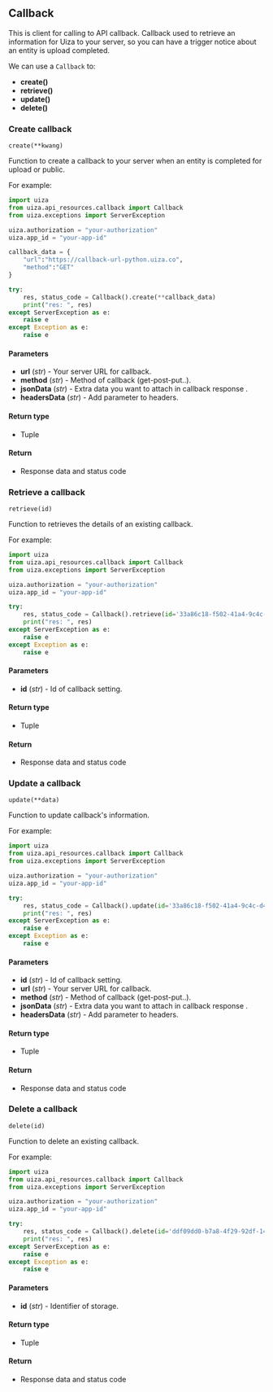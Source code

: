 ## Callback

This is client for calling to API callback. Callback used to retrieve an information for Uiza to your server, so you can have a trigger notice about an entity is upload completed.

We can use a `Callback` to:

- **create()**
- **retrieve()**
- **update()**
- **delete()**

### Create callback

`create(**kwang)`

Function to create a callback to your server when an entity is completed for upload or public.

For example:

```python
import uiza
from uiza.api_resources.callback import Callback
from uiza.exceptions import ServerException

uiza.authorization = "your-authorization"
uiza.app_id = "your-app-id"

callback_data = {
    "url":"https://callback-url-python.uiza.co",
    "method":"GET"
}

try:
    res, status_code = Callback().create(**callback_data)
    print("res: ", res)
except ServerException as e:
    raise e
except Exception as e:
    raise e

```

#### Parameters

- **url** (*str*) - Your server URL for callback.
- **method** (*str*) - Method of callback (get-post-put..).
- **jsonData** (*str*) - Extra data you want to attach in callback response	.
- **headersData** (*str*) - Add parameter to headers.

#### Return type

- Tuple

#### Return

- Response data and status code

### Retrieve a callback

`retrieve(id)`

Function to retrieves the details of an existing callback.

For example:

```python
import uiza
from uiza.api_resources.callback import Callback
from uiza.exceptions import ServerException

uiza.authorization = "your-authorization"
uiza.app_id = "your-app-id"

try:
    res, status_code = Callback().retrieve(id='33a86c18-f502-41a4-9c4c-d4e14efca238')
    print("res: ", res)
except ServerException as e:
    raise e
except Exception as e:
    raise e
```

#### Parameters

- **id** (*str*) - Id of callback setting.

#### Return type

- Tuple

#### Return

- Response data and status code

### Update a callback

`update(**data)`

Function to update callback's information.

For example:

```python
import uiza
from uiza.api_resources.callback import Callback
from uiza.exceptions import ServerException

uiza.authorization = "your-authorization"
uiza.app_id = "your-app-id"

try:
    res, status_code = Callback().update(id='33a86c18-f502-41a4-9c4c-d4e14efca238', method='POST')
    print("res: ", res)
except ServerException as e:
    raise e
except Exception as e:
    raise e
```

#### Parameters

- **id** (*str*) - Id of callback setting.
- **url** (*str*) - Your server URL for callback.
- **method** (*str*) - Method of callback (get-post-put..).
- **jsonData** (*str*) - Extra data you want to attach in callback response	.
- **headersData** (*str*) - Add parameter to headers.

#### Return type

- Tuple

#### Return

- Response data and status code

### Delete a callback

`delete(id)`

Function to delete an existing callback.

For example:

```python
import uiza
from uiza.api_resources.callback import Callback
from uiza.exceptions import ServerException

uiza.authorization = "your-authorization"
uiza.app_id = "your-app-id"

try:
    res, status_code = Callback().delete(id='ddf09dd0-b7a8-4f29-92df-14dafb97b2aa')
    print("res: ", res)
except ServerException as e:
    raise e
except Exception as e:
    raise e
```

#### Parameters

- **id** (*str*) - Identifier of storage.

#### Return type

- Tuple

#### Return

- Response data and status code
